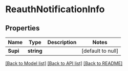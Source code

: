 # ReauthNotificationInfo

## Properties
Name | Type | Description | Notes
------------ | ------------- | ------------- | -------------
**Supi** | **string** |  | [default to null]

[[Back to Model list]](../README.md#documentation-for-models) [[Back to API list]](../README.md#documentation-for-api-endpoints) [[Back to README]](../README.md)

